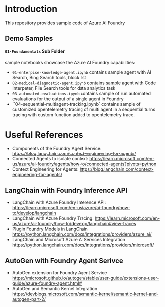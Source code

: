 # Introduction
This repository provides sample code of Azure AI Foundry

## Demo Samples
#### `01-Foundamentals` Sub Folder
sample notebooks showcase the Azure AI Foundry capabilities:

* `01-enterpise-knowledge-agent.ipynb` contains sample agent with AI Search, Bing Search tools, block list
* `02-medical-diagnostic-agent.ipynb` contains sample agent with Code Interpeter, File Search tools for data analytics task
* `03-automated-evaluations.ipynb` contains sample of run automated evaluations for the output of a single agent in Foundry
* ``04-sequential-multiagent-tracking.ipynb` contains sample of customized opentelemetry tracing of multi agent in a sequential turns tracing with custom function added to opentelemetry trace.



# Useful References
* Components of the Foundry Agent Service: https://blog.langchain.com/context-engineering-for-agents/
* Connected Agents to isolate context: https://learn.microsoft.com/en-us/azure/ai-foundry/agents/how-to/connected-agents?pivots=python
* Context Engineering for Agents: https://blog.langchain.com/context-engineering-for-agents/

## LangChain with Foundry Inference API
* LangChain with Azure Foundry Inference API: https://learn.microsoft.com/en-us/azure/ai-foundry/how-to/develop/langchain
* LangChain with Azure Foundry Tracing: https://learn.microsoft.com/en-us/azure/ai-foundry/how-to/develop/langchain#view-traces
* Plugin Foundry Models in LangChain https://python.langchain.com/docs/integrations/providers/azure_ai/
* LangChain and Microsoft Azure AI Services Integration https://python.langchain.com/docs/integrations/providers/microsoft/

## AutoGen with Foundry Agent Serivce
* AutoGen extension for Foundry Agent Service https://microsoft.github.io/autogen/stable/user-guide/extensions-user-guide/azure-foundry-agent.html#
* AutoGen and Semantic Kernel Integration https://devblogs.microsoft.com/semantic-kernel/semantic-kernel-and-autogen-part-2/